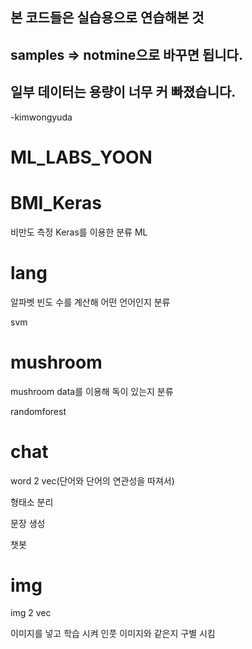 ## 본 코드들은 실습용으로 연습해본 것
## samples => notmine으로 바꾸면 됩니다.
## 일부 데이터는 용량이 너무 커 빠졌습니다.

-kimwongyuda


# ML_LABS_YOON

# BMI_Keras

비만도 측정
Keras를 이용한 분류 ML

# lang

알파벳 빈도 수를 계산해 어떤 언어인지 분류

svm

# mushroom

mushroom data를 이용해 독이 있는지 분류

randomforest

# chat

word 2 vec(단어와 단어의 연관성을 따져서)

형태소 분리 

문장 생성

챗봇

# img

img 2 vec

이미지를 넣고 학습 시켜 인풋 이미지와 같은지 구별 시킴
